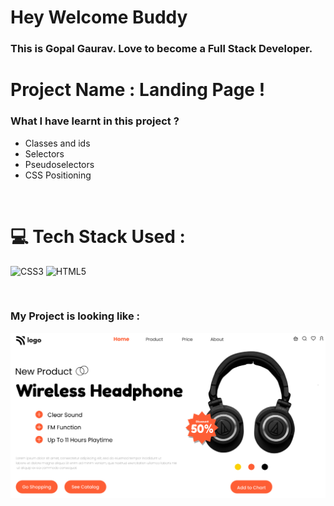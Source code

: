 # **Hey Welcome Buddy**
 
 ### This is Gopal Gaurav. Love to become a Full Stack Developer.

 # Project Name : Landing Page !

 ### What I have learnt in this project ?
* Classes and ids
* Selectors
* Pseudoselectors
* CSS Positioning

 <br/>


# 💻 Tech Stack Used :

![CSS3](https://img.shields.io/badge/css3-%231572B6.svg?style=for-the-badge&logo=css3&logoColor=white) ![HTML5](https://img.shields.io/badge/html5-%23E34F26.svg?style=for-the-badge&logo=html5&logoColor=white)

</br>

### My Project is looking like :

![Web Site Image](./thumbnail.png)